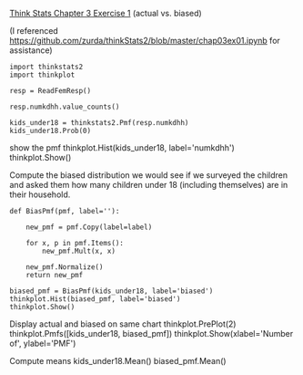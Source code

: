 [Think Stats Chapter 3 Exercise 1](http://greenteapress.com/thinkstats2/html/thinkstats2004.html#toc31) (actual vs. biased)

>>>
(I referenced https://github.com/zurda/thinkStats2/blob/master/chap03ex01.ipynb for assistance)

    import thinkstats2
    import thinkplot

    resp = ReadFemResp()

    resp.numkdhh.value_counts()

    kids_under18 = thinkstats2.Pmf(resp.numkdhh)
    kids_under18.Prob(0)

show the pmf
    thinkplot.Hist(kids_under18, label='numkdhh')
    thinkplot.Show()

Compute the biased distribution we would see if we surveyed the children and asked them how many children under 18 (including themselves) are in their household.

    def BiasPmf(pmf, label=''):

        new_pmf = pmf.Copy(label=label)

        for x, p in pmf.Items():
            new_pmf.Mult(x, x)

        new_pmf.Normalize()
        return new_pmf

    biased_pmf = BiasPmf(kids_under18, label='biased')
    thinkplot.Hist(biased_pmf, label='biased')
    thinkplot.Show()

Display actual and biased on same chart
    thinkplot.PrePlot(2)
    thinkplot.Pmfs([kids_under18, biased_pmf])
    thinkplot.Show(xlabel='Number of', ylabel='PMF')

Compute means
    kids_under18.Mean()
    biased_pmf.Mean()
